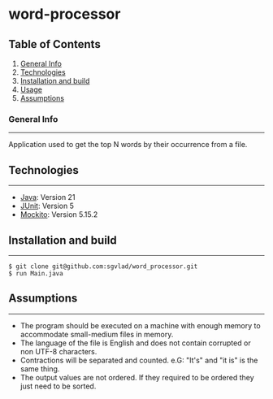 # word-processor

## Table of Contents
1. [General Info](#general-info)
2. [Technologies](#technologies)
3. [Installation and build](#installation-and-build)
4. [Usage](#usage)
5. [Assumptions](#assumptions)
### General Info
***
Application used to get the top N words by their occurrence from a file.

## Technologies
***
* [Java](https://openjdk.java.net/projects/jdk/11/): Version 21
* [JUnit](https://junit.org/junit5/): Version 5
* [Mockito](https://site.mockito.org/): Version 5.15.2

## Installation and build
***
```
$ git clone git@github.com:sgvlad/word_processor.git
$ run Main.java
```
## Assumptions
***
- The program should be executed on a machine with enough memory to accommodate small-medium files in memory.
- The language of the file is English and does not contain corrupted or non UTF-8 characters.
- Contractions will be separated and counted. e.G: "It's" and "it is" is the same thing.
- The output values are not ordered. If they required to be ordered they just need to be sorted.
